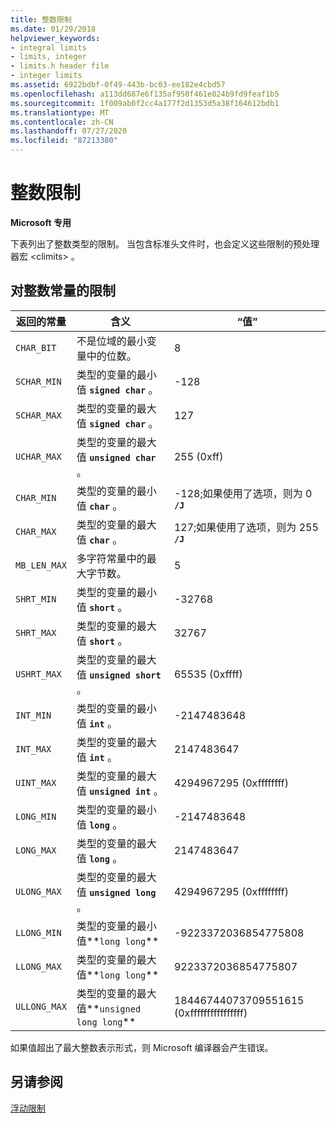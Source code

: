 ```yaml
---
title: 整数限制
ms.date: 01/29/2018
helpviewer_keywords:
- integral limits
- limits, integer
- limits.h header file
- integer limits
ms.assetid: 6922bdbf-0f49-443b-bc03-ee182e4cbd57
ms.openlocfilehash: a113dd687e6f135af950f461e024b9fd9feaf1b5
ms.sourcegitcommit: 1f009ab0f2cc4a177f2d1353d5a38f164612bdb1
ms.translationtype: MT
ms.contentlocale: zh-CN
ms.lasthandoff: 07/27/2020
ms.locfileid: "87213380"
---
```

# <a name="integer-limits"></a>整数限制

**Microsoft 专用**

下表列出了整数类型的限制。 当包含标准头文件时，也会定义这些限制的预处理器宏 \<climits> 。

## <a name="limits-on-integer-constants"></a>对整数常量的限制

| 返回的常量 | 含义 | “值” |
|--|--|--|
| `CHAR_BIT` | 不是位域的最小变量中的位数。 | 8 |
| `SCHAR_MIN` | 类型的变量的最小值 **`signed char`** 。 | -128 |
| `SCHAR_MAX` | 类型的变量的最大值 **`signed char`** 。 | 127 |
| `UCHAR_MAX` | 类型的变量的最大值 **`unsigned char`** 。 | 255 (0xff) |
| `CHAR_MIN` | 类型的变量的最小值 **`char`** 。 | -128;如果使用了选项，则为 0 **`/J`** |
| `CHAR_MAX` | 类型的变量的最大值 **`char`** 。 | 127;如果使用了选项，则为 255 **`/J`** |
| `MB_LEN_MAX` | 多字符常量中的最大字节数。 | 5 |
| `SHRT_MIN` | 类型的变量的最小值 **`short`** 。 | -32768 |
| `SHRT_MAX` | 类型的变量的最大值 **`short`** 。 | 32767 |
| `USHRT_MAX` | 类型的变量的最大值 **`unsigned short`** 。 | 65535 (0xffff) |
| `INT_MIN` | 类型的变量的最小值 **`int`** 。 | -2147483648 |
| `INT_MAX` | 类型的变量的最大值 **`int`** 。 | 2147483647 |
| `UINT_MAX` | 类型的变量的最大值 **`unsigned int`** 。 | 4294967295 (0xffffffff) |
| `LONG_MIN` | 类型的变量的最小值 **`long`** 。 | -2147483648 |
| `LONG_MAX` | 类型的变量的最大值 **`long`** 。 | 2147483647 |
| `ULONG_MAX` | 类型的变量的最大值 **`unsigned long`** 。 | 4294967295 (0xffffffff) |
| `LLONG_MIN` | 类型的变量的最小值**`long long`** | -9223372036854775808 |
| `LLONG_MAX` | 类型的变量的最大值**`long long`** | 9223372036854775807 |
| `ULLONG_MAX` | 类型的变量的最大值**`unsigned long long`** | 18446744073709551615 (0xffffffffffffffff) |

如果值超出了最大整数表示形式，则 Microsoft 编译器会产生错误。

## <a name="see-also"></a>另请参阅

[浮动限制](../cpp/floating-limits.md)
